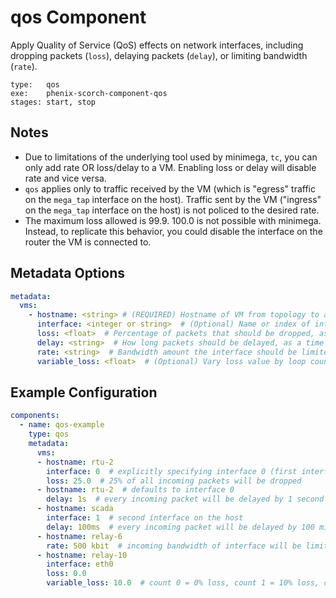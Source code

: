 # qos Component

Apply Quality of Service (QoS) effects on network interfaces, including dropping packets (`loss`), delaying packets (`delay`), or limiting bandwidth (`rate`).

```
type:   qos
exe:    phenix-scorch-component-qos
stages: start, stop
```

## Notes

- Due to limitations of the underlying tool used by minimega, `tc`, you can only add rate OR loss/delay to a VM. Enabling loss or delay will disable rate and vice versa.
- `qos` applies only to traffic received by the VM (which is "egress" traffic on the `mega_tap` interface on the host). Traffic sent by the VM ("ingress" on the `mega_tap` interface on the host) is not policed to the desired rate.
- The maximum loss allowed is 99.9. 100.0 is not possible with minimega. Instead, to replicate this behavior, you could disable the interface on the router the VM is connected to.

## Metadata Options

```yaml
metadata:
  vms:
    - hostname: <string> # (REQUIRED) Hostname of VM from topology to apply the qos limit(s) to
      interface: <integer or string>  # (Optional) Name or index of interface in VM to apply the qos limit(s) to. Default: 0 (the first non-management interface)
      loss: <float>  # Percentage of packets that should be dropped, as a floating-point number. Valid values: 0.0 - 99.9. Not able to be used if 'rate' is configured.
      delay: <string>  # How long packets should be delayed, as a time interval string. Example: "100ms" for 100 milliseconds. Not able to be used if 'rate' is configured.
      rate: <string>  # Bandwidth amount the interface should be limited to, e.g. "500 kbit" for 500 kilobits per second (kbps). Allowed units for rate: "kbit", "mbit", "gbit". Not able to be used if 'loss' or 'delay' are configured.
      variable_loss: <float>  # (Optional) Vary loss value by loop count. This value will be multiplied by the loop count to calculate the loss to apply. The any value set in the 'loss' field will be ignored.
```

## Example Configuration

```yaml
components:
  - name: qos-example
    type: qos
    metadata:
      vms:
      - hostname: rtu-2
        interface: 0  # explicitly specifying interface 0 (first interface on the host)
        loss: 25.0  # 25% of all incoming packets will be dropped
      - hostname: rtu-2  # defaults to interface 0
        delay: 1s  # every incoming packet will be delayed by 1 second
      - hostname: scada
        interface: 1  # second interface on the host
        delay: 100ms  # every incoming packet will be delayed by 100 milliseconds
      - hostname: relay-6
        rate: 500 kbit  # incoming bandwidth of interface will be limited to 500 kilobits per second (kbps)
      - hostname: relay-10
        interface: eth0
        loss: 0.0
        variable_loss: 10.0  # count 0 = 0% loss, count 1 = 10% loss, count 9 = 90% loss
```
